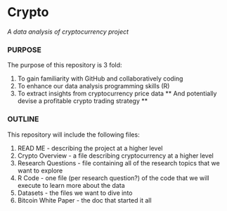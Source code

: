 # Crypto
*A data analysis of cryptocurrency project*

### PURPOSE
The purpose of this repository is 3 fold:

1. To gain familiarity with GitHub and collaboratively coding
2. To enhance our data analysis programming skills (R)
3. To extract insights from cryptocurrency price data
** And potentially devise a profitable crypto trading strategy **

### OUTLINE

This repository will include the following files:

1. READ ME - describing the project at a higher level
2. Crypto Overview - a file describing cryptocurrency at a higher level
3. Research Questions - file containing all of the research topics that we want to explore
4. R Code - one file (per research question?) of the code that we will execute to learn more about the data
5. Datasets - the files we want to dive into
6. Bitcoin White Paper - the doc that started it all
